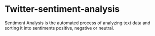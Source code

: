 # Twitter-sentiment-analysis
Sentiment Analysis is the automated process of analyzing text data and sorting it into sentiments positive, negative or neutral.
